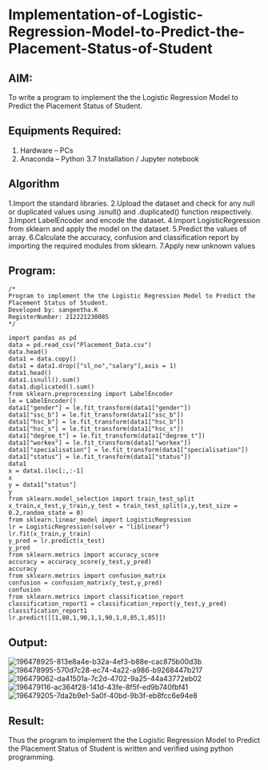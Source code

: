 # Implementation-of-Logistic-Regression-Model-to-Predict-the-Placement-Status-of-Student

## AIM:
To write a program to implement the the Logistic Regression Model to Predict the Placement Status of Student.

## Equipments Required:
1. Hardware – PCs
2. Anaconda – Python 3.7 Installation / Jupyter notebook

## Algorithm
1.Import the standard libraries.
2.Upload the dataset and check for any null or duplicated values using .isnull() and .duplicated() function respectively.
3.Import LabelEncoder and encode the dataset.
4.Import LogisticRegression from sklearn and apply the model on the dataset.
5.Predict the values of array.
6.Calculate the accuracy, confusion and classification report by importing the required modules from sklearn.
7.Apply new unknown values


## Program:
```
/*
Program to implement the the Logistic Regression Model to Predict the Placement Status of Student.
Developed by: sangeetha.K
RegisterNumber: 212221230085 
*/
```

```
import pandas as pd
data = pd.read_csv("Placement_Data.csv")
data.head()
data1 = data.copy()
data1 = data1.drop(["sl_no","salary"],axis = 1)
data1.head()
data1.isnull().sum()
data1.duplicated().sum()
from sklearn.preprocessing import LabelEncoder
le = LabelEncoder()
data1["gender"] = le.fit_transform(data1["gender"])
data1["ssc_b"] = le.fit_transform(data1["ssc_b"])
data1["hsc_b"] = le.fit_transform(data1["hsc_b"])
data1["hsc_s"] = le.fit_transform(data1["hsc_s"])
data1["degree_t"] = le.fit_transform(data1["degree_t"])
data1["workex"] = le.fit_transform(data1["workex"])
data1["specialisation"] = le.fit_transform(data1["specialisation"])
data1["status"] = le.fit_transform(data1["status"])
data1
x = data1.iloc[:,:-1]
x
y = data1["status"]
y
from sklearn.model_selection import train_test_split
x_train,x_test,y_train,y_test = train_test_split(x,y,test_size = 0.2,random_state = 0)
from sklearn.linear_model import LogisticRegression
lr = LogisticRegression(solver = "liblinear")
lr.fit(x_train,y_train)
y_pred = lr.predict(x_test)
y_pred
from sklearn.metrics import accuracy_score
accuracy = accuracy_score(y_test,y_pred)
accuracy
from sklearn.metrics import confusion_matrix
confusion = confusion_matrix(y_test,y_pred)
confusion
from sklearn.metrics import classification_report
classification_report1 = classification_report(y_test,y_pred)
classification_report1
lr.predict([[1,80,1,90,1,1,90,1,0,85,1,85]])
```
## Output:

![196478925-813e8a4e-b32a-4ef3-b88e-cac875b00d3b](https://user-images.githubusercontent.com/93992063/196856491-de955391-5cf5-4a43-82b9-787aa79c806c.png)
![196478995-570d7c28-ec74-4a22-a986-b9268447b217](https://user-images.githubusercontent.com/93992063/196856545-02c814a9-6286-4a8a-8a4d-58a73cd96345.png)
![196479062-da41501a-7c2d-4702-9a25-44a43772eb02](https://user-images.githubusercontent.com/93992063/196856556-5011f4e8-3136-4512-898f-877fdb7a4d8c.png)
![196479116-ac364f28-141d-43fe-8f5f-ed9b740fbf41](https://user-images.githubusercontent.com/93992063/196856572-c94bc869-d2dd-4429-b3fb-20a7ef6c2d18.png)
![196479205-7da2b9e1-5a0f-40bd-9b3f-eb8fcc6e94e8](https://user-images.githubusercontent.com/93992063/196856582-b601515e-e46d-481b-bf4a-f0a049174dde.png)


## Result:
Thus the program to implement the the Logistic Regression Model to Predict the Placement Status of Student is written and verified using python programming.
